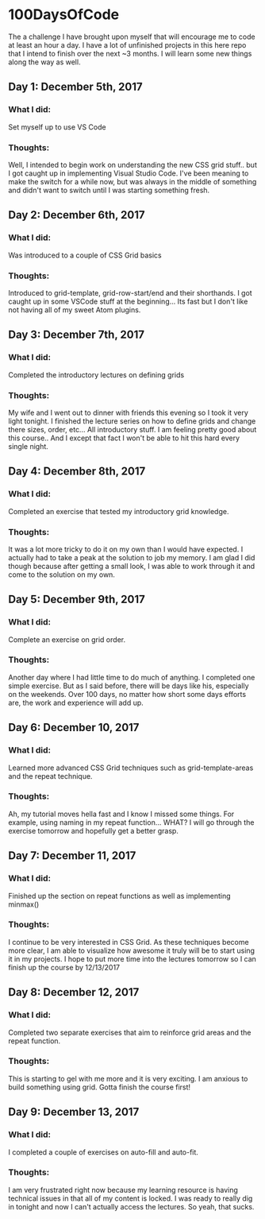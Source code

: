 # 100DaysOfCode
The a challenge I have brought upon myself that will encourage me to code at least an hour a day. I have a lot of unfinished projects in this here repo that I intend to finish over the next ~3 months. I will learn some new things along the way as well.

## Day 1: December 5th, 2017
### What I did:
Set myself up to use VS Code
### Thoughts:
Well, I intended to begin work on understanding the new CSS grid stuff.. but I got caught up in implementing Visual Studio Code. I've been meaning to make the switch for a while now, but was always in the middle of something and didn't want to switch until I was starting something fresh.

## Day 2: December 6th, 2017
### What I did:
Was introduced to a couple of CSS Grid basics
### Thoughts:
Introduced to grid-template, grid-row-start/end and their shorthands. I got caught up in some VSCode stuff at the beginning... Its fast but I don't like not having all of my sweet Atom plugins.

## Day 3: December 7th, 2017
### What I did:
Completed the introductory lectures on defining grids
### Thoughts:
My wife and I went out to dinner with friends this evening so I took it very light tonight. I finished the lecture series on how to define grids and change there sizes, order, etc... All introductory stuff. I am feeling pretty good about this course.. And I except that fact I won't be able to hit this hard every single night.

## Day 4: December 8th, 2017
### What I did:
Completed an exercise that tested my introductory grid knowledge.
### Thoughts:
It was a lot more tricky to do it on my own than I would have expected. I actually had to take a peak at the solution to job my memory. I am glad I did though because after getting a small look, I was able to work through it and come to the solution on my own.

## Day 5: December 9th, 2017
### What I did:
Complete an exercise on grid order.
### Thoughts:
Another day where I had little time to do much of anything. I completed one simple exercise. But as I said before, there will be days like his, especially on the weekends. Over 100 days, no matter how short some days efforts are, the work and experience will add up.

## Day 6: December 10, 2017
### What I did:
Learned more advanced CSS Grid techniques such as grid-template-areas and the repeat technique.
### Thoughts:
Ah, my tutorial moves hella fast and I know I missed some things. For example, using naming in my repeat function... WHAT? I will go through the exercise tomorrow and hopefully get a better grasp.

## Day 7: December 11, 2017
### What I did:
Finished up the section on repeat functions as well as implementing minmax()
### Thoughts:
I continue to be very interested in CSS Grid. As these
techniques become more clear, I am able to visualize how awesome it truly will be to start using it in my projects. I hope to put more time into the lectures tomorrow so I can finish up the course by 12/13/2017

## Day 8: December 12, 2017
### What I did:
Completed two separate exercises that aim to reinforce grid areas and the repeat function.
### Thoughts:
This is starting to gel with me more and it is very exciting. I am anxious to build something using grid. Gotta finish the course first!

## Day 9: December 13, 2017
### What I did:
I completed a couple of exercises on auto-fill and auto-fit.
### Thoughts:
I am very frustrated right now because my learning resource is having technical issues in that all of my content is locked. I was ready to really dig in tonight and now I can't actually access the lectures. So yeah, that sucks.
